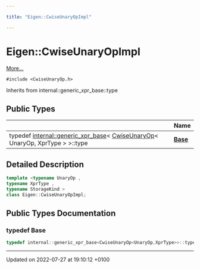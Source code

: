 ```yaml
---

title: "Eigen::CwiseUnaryOpImpl"

---
```


# Eigen::CwiseUnaryOpImpl



 [More...](#detailed-description)


`#include <CwiseUnaryOp.h>`

Inherits from internal::generic_xpr_base::type

## Public Types

|                | Name           |
| -------------- | -------------- |
| typedef <a href="http://example.org/classes/structeigen_1_1internal_1_1generic__xpr__base/">internal::generic_xpr_base</a>< <a href="http://example.org/classes/classeigen_1_1cwiseunaryop/">CwiseUnaryOp</a>< UnaryOp, XprType > >::type | **[Base](http://example.org/classes/classeigen_1_1cwiseunaryopimpl/#typedef-base)**  |

## Detailed Description

```cpp
template <typename UnaryOp ,
typename XprType ,
typename StorageKind >
class Eigen::CwiseUnaryOpImpl;
```

## Public Types Documentation

### typedef Base

```cpp
typedef internal::generic_xpr_base<CwiseUnaryOp<UnaryOp,XprType>>::type Eigen::CwiseUnaryOpImpl< UnaryOp, XprType, StorageKind >::Base;
```


-------------------------------

Updated on 2022-07-27 at 19:10:12 +0100